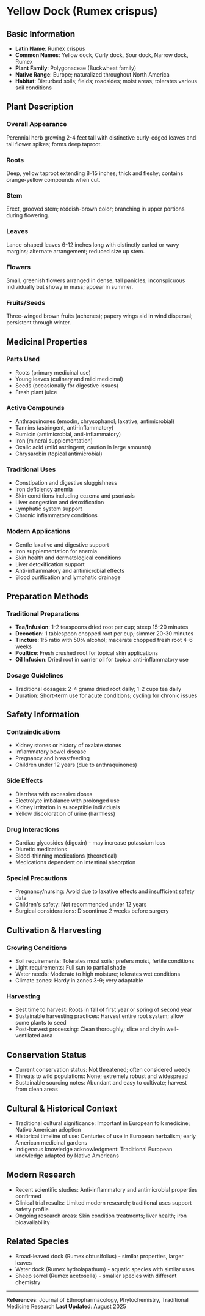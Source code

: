 # Yellow Dock (Rumex crispus)

## Basic Information
- **Latin Name**: Rumex crispus
- **Common Names**: Yellow dock, Curly dock, Sour dock, Narrow dock, Rumex
- **Plant Family**: Polygonaceae (Buckwheat family)
- **Native Range**: Europe; naturalized throughout North America
- **Habitat**: Disturbed soils; fields; roadsides; moist areas; tolerates various soil conditions

## Plant Description

### Overall Appearance
Perennial herb growing 2-4 feet tall with distinctive curly-edged leaves and tall flower spikes; forms deep taproot.

### Roots
Deep, yellow taproot extending 8-15 inches; thick and fleshy; contains orange-yellow compounds when cut.

### Stem
Erect, grooved stem; reddish-brown color; branching in upper portions during flowering.

### Leaves
Lance-shaped leaves 6-12 inches long with distinctly curled or wavy margins; alternate arrangement; reduced size up stem.

### Flowers
Small, greenish flowers arranged in dense, tall panicles; inconspicuous individually but showy in mass; appear in summer.

### Fruits/Seeds
Three-winged brown fruits (achenes); papery wings aid in wind dispersal; persistent through winter.

## Medicinal Properties

### Parts Used
- Roots (primary medicinal use)
- Young leaves (culinary and mild medicinal)
- Seeds (occasionally for digestive issues)
- Fresh plant juice

### Active Compounds
- Anthraquinones (emodin, chrysophanol; laxative, antimicrobial)
- Tannins (astringent, anti-inflammatory)
- Rumicin (antimicrobial, anti-inflammatory)
- Iron (mineral supplementation)
- Oxalic acid (mild astringent; caution in large amounts)
- Chrysarobin (topical antimicrobial)

### Traditional Uses
- Constipation and digestive sluggishness
- Iron deficiency anemia
- Skin conditions including eczema and psoriasis
- Liver congestion and detoxification
- Lymphatic system support
- Chronic inflammatory conditions

### Modern Applications
- Gentle laxative and digestive support
- Iron supplementation for anemia
- Skin health and dermatological conditions
- Liver detoxification support
- Anti-inflammatory and antimicrobial effects
- Blood purification and lymphatic drainage

## Preparation Methods

### Traditional Preparations
- **Tea/Infusion**: 1-2 teaspoons dried root per cup; steep 15-20 minutes
- **Decoction**: 1 tablespoon chopped root per cup; simmer 20-30 minutes
- **Tincture**: 1:5 ratio with 50% alcohol; macerate chopped fresh root 4-6 weeks
- **Poultice**: Fresh crushed root for topical skin applications
- **Oil Infusion**: Dried root in carrier oil for topical anti-inflammatory use

### Dosage Guidelines
- Traditional dosages: 2-4 grams dried root daily; 1-2 cups tea daily
- Duration: Short-term use for acute conditions; cycling for chronic issues

## Safety Information

### Contraindications
- Kidney stones or history of oxalate stones
- Inflammatory bowel disease
- Pregnancy and breastfeeding
- Children under 12 years (due to anthraquinones)

### Side Effects
- Diarrhea with excessive doses
- Electrolyte imbalance with prolonged use
- Kidney irritation in susceptible individuals
- Yellow discoloration of urine (harmless)

### Drug Interactions
- Cardiac glycosides (digoxin) - may increase potassium loss
- Diuretic medications
- Blood-thinning medications (theoretical)
- Medications dependent on intestinal absorption

### Special Precautions
- Pregnancy/nursing: Avoid due to laxative effects and insufficient safety data
- Children's safety: Not recommended under 12 years
- Surgical considerations: Discontinue 2 weeks before surgery

## Cultivation & Harvesting

### Growing Conditions
- Soil requirements: Tolerates most soils; prefers moist, fertile conditions
- Light requirements: Full sun to partial shade
- Water needs: Moderate to high moisture; tolerates wet conditions
- Climate zones: Hardy in zones 3-9; very adaptable

### Harvesting
- Best time to harvest: Roots in fall of first year or spring of second year
- Sustainable harvesting practices: Harvest entire root system; allow some plants to seed
- Post-harvest processing: Clean thoroughly; slice and dry in well-ventilated area

## Conservation Status
- Current conservation status: Not threatened; often considered weedy
- Threats to wild populations: None; extremely robust and widespread
- Sustainable sourcing notes: Abundant and easy to cultivate; harvest from clean areas

## Cultural & Historical Context
- Traditional cultural significance: Important in European folk medicine; Native American adoption
- Historical timeline of use: Centuries of use in European herbalism; early American medicinal gardens
- Indigenous knowledge acknowledgment: Traditional European knowledge adapted by Native Americans

## Modern Research
- Recent scientific studies: Anti-inflammatory and antimicrobial properties confirmed
- Clinical trial results: Limited modern research; traditional uses support safety profile
- Ongoing research areas: Skin condition treatments; liver health; iron bioavailability

## Related Species
- Broad-leaved dock (Rumex obtusifolius) - similar properties, larger leaves
- Water dock (Rumex hydrolapathum) - aquatic species with similar uses
- Sheep sorrel (Rumex acetosella) - smaller species with different chemistry

---

**References**: Journal of Ethnopharmacology, Phytochemistry, Traditional Medicine Research
**Last Updated**: August 2025